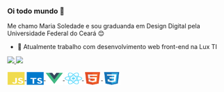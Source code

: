 ### Oi todo mundo 👋
Me chamo Maria Soledade e sou graduanda em Design Digital pela Universidade Federal do Ceará 😊
- 🔭 Atualmente trabalho com desenvolvimento web front-end na Lux TI

 <div>
  <a href="https://github.com/mariasoledadee">
  <img height="180em" src="https://github-readme-stats.vercel.app/api?username=mariasoledadee&show_icons=true&theme=dracula&include_all_commits=true&count_private=true"/>
  <img height="180em" src="https://github-readme-stats.vercel.app/api/top-langs/?username=mariasoledadee&layout=compact&langs_count=7&theme=dracula"/>
</div>
 
 <div style="display: inline_block"><br>
  <img align="center" alt="Maria-Js" height="30" width="40" src="https://raw.githubusercontent.com/devicons/devicon/master/icons/javascript/javascript-plain.svg">
  <img align="center" alt="Rafa-Ts" height="30" width="40" src="https://raw.githubusercontent.com/devicons/devicon/master/icons/typescript/typescript-plain.svg">
    <img align="center" alt="Maria-CSS" height="30" width="40" src="https://raw.githubusercontent.com/devicons/devicon/master/icons/vuejs/vuejs-original.svg">
    <img align="center" alt="Maria-CSS" height="30" width="40" src="https://raw.githubusercontent.com/devicons/devicon/master/icons/reactnative/reactnative-original.svg">
  <img align="center" alt="Maria-HTML" height="30" width="40" src="https://raw.githubusercontent.com/devicons/devicon/master/icons/html5/html5-original.svg">
  <img align="center" alt="Maria-CSS" height="30" width="40" src="https://raw.githubusercontent.com/devicons/devicon/master/icons/css3/css3-original.svg"> 
</div>
 
 ##
